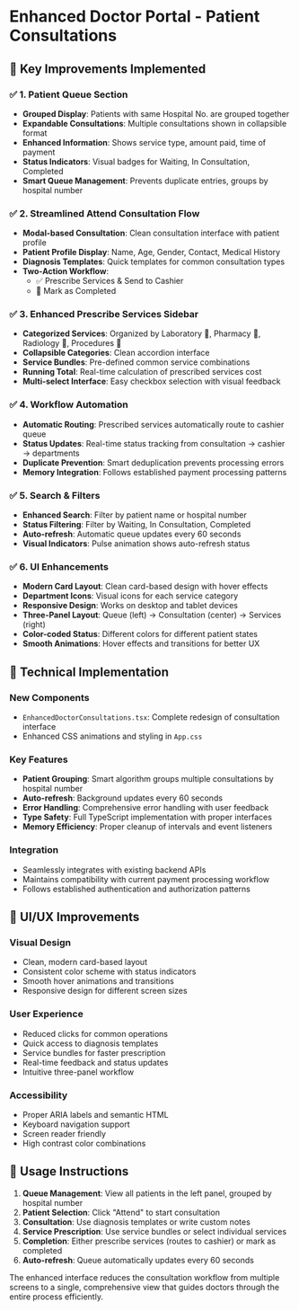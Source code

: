 # Enhanced Doctor Portal - Patient Consultations

## 🎯 Key Improvements Implemented

### ✅ 1. Patient Queue Section
- **Grouped Display**: Patients with same Hospital No. are grouped together
- **Expandable Consultations**: Multiple consultations shown in collapsible format
- **Enhanced Information**: Shows service type, amount paid, time of payment
- **Status Indicators**: Visual badges for Waiting, In Consultation, Completed
- **Smart Queue Management**: Prevents duplicate entries, groups by hospital number

### ✅ 2. Streamlined Attend Consultation Flow
- **Modal-based Consultation**: Clean consultation interface with patient profile
- **Patient Profile Display**: Name, Age, Gender, Contact, Medical History
- **Diagnosis Templates**: Quick templates for common consultation types
- **Two-Action Workflow**: 
  - ✅ Prescribe Services & Send to Cashier
  - 🏁 Mark as Completed

### ✅ 3. Enhanced Prescribe Services Sidebar
- **Categorized Services**: Organized by Laboratory 🧪, Pharmacy 💊, Radiology 🩻, Procedures 🏥
- **Collapsible Categories**: Clean accordion interface
- **Service Bundles**: Pre-defined common service combinations
- **Running Total**: Real-time calculation of prescribed services cost
- **Multi-select Interface**: Easy checkbox selection with visual feedback

### ✅ 4. Workflow Automation
- **Automatic Routing**: Prescribed services automatically route to cashier queue
- **Status Updates**: Real-time status tracking from consultation → cashier → departments
- **Duplicate Prevention**: Smart deduplication prevents processing errors
- **Memory Integration**: Follows established payment processing patterns

### ✅ 5. Search & Filters
- **Enhanced Search**: Filter by patient name or hospital number
- **Status Filtering**: Filter by Waiting, In Consultation, Completed
- **Auto-refresh**: Automatic queue updates every 60 seconds
- **Visual Indicators**: Pulse animation shows auto-refresh status

### ✅ 6. UI Enhancements
- **Modern Card Layout**: Clean card-based design with hover effects
- **Department Icons**: Visual icons for each service category
- **Responsive Design**: Works on desktop and tablet devices
- **Three-Panel Layout**: Queue (left) → Consultation (center) → Services (right)
- **Color-coded Status**: Different colors for different patient states
- **Smooth Animations**: Hover effects and transitions for better UX

## 🔧 Technical Implementation

### New Components
- `EnhancedDoctorConsultations.tsx`: Complete redesign of consultation interface
- Enhanced CSS animations and styling in `App.css`

### Key Features
- **Patient Grouping**: Smart algorithm groups multiple consultations by hospital number
- **Auto-refresh**: Background updates every 60 seconds
- **Error Handling**: Comprehensive error handling with user feedback
- **Type Safety**: Full TypeScript implementation with proper interfaces
- **Memory Efficiency**: Proper cleanup of intervals and event listeners

### Integration
- Seamlessly integrates with existing backend APIs
- Maintains compatibility with current payment processing workflow
- Follows established authentication and authorization patterns

## 🎨 UI/UX Improvements

### Visual Design
- Clean, modern card-based layout
- Consistent color scheme with status indicators
- Smooth hover animations and transitions
- Responsive design for different screen sizes

### User Experience
- Reduced clicks for common operations
- Quick access to diagnosis templates
- Service bundles for faster prescription
- Real-time feedback and status updates
- Intuitive three-panel workflow

### Accessibility
- Proper ARIA labels and semantic HTML
- Keyboard navigation support
- Screen reader friendly
- High contrast color combinations

## 🚀 Usage Instructions

1. **Queue Management**: View all patients in the left panel, grouped by hospital number
2. **Patient Selection**: Click "Attend" to start consultation
3. **Consultation**: Use diagnosis templates or write custom notes
4. **Service Prescription**: Use service bundles or select individual services
5. **Completion**: Either prescribe services (routes to cashier) or mark as completed
6. **Auto-refresh**: Queue automatically updates every 60 seconds

The enhanced interface reduces the consultation workflow from multiple screens to a single, comprehensive view that guides doctors through the entire process efficiently.